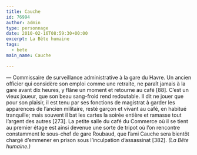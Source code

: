 ```yaml
---
title: Cauche
id: 76994
author: admin
type: personnage
date: 2010-02-16T08:59:30+00:00
excerpt: La Bête humaine
tags:
  - bete
main_name: Cauche

---
```

— Commissaire de surveillance administrative à la gare du Havre. Un ancien officier qui considère son emploi comme une retraite, ne paraît jamais à la gare avant dix heures, y flâne un moment et retourne au café [88]. C&rsquo;est un vieux joueur, que son beau sang-froid rend redoutable. Il dit ne jouer que pour son plaisir, il est tenu par ses fonctions de magistrat à garder les apparences de l&rsquo;ancien militaire, resté garçon et vivant au café, en habitué tranquille; mais souvent il bat les cartes la soirée entière et ramasse tout l&rsquo;argent des autres [273]. La petite salle du café du Commerce où il se tient au premier étage est ainsi devenue une sorte de tripot où l&rsquo;on rencontre constamment le sous-chef de gare Roubaud, que l&rsquo;ami Cauche sera bientôt chargé d&rsquo;emmener en prison sous l&rsquo;inculpation d&rsquo;assassinat [382]. _(La Bête humaine.)_